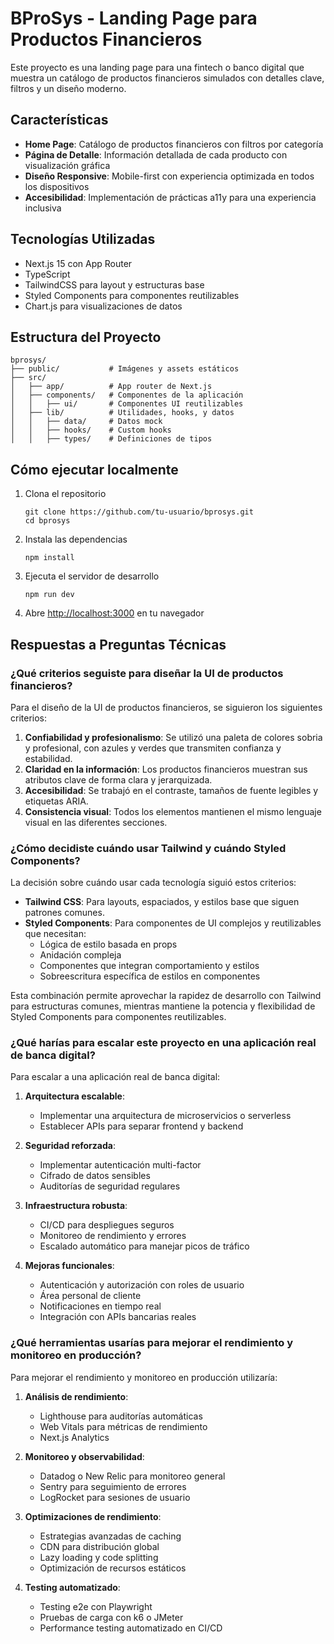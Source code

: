 # BProSys - Landing Page para Productos Financieros

Este proyecto es una landing page para una fintech o banco digital que muestra un catálogo de productos financieros simulados con detalles clave, filtros y un diseño moderno.

## Características

- **Home Page**: Catálogo de productos financieros con filtros por categoría
- **Página de Detalle**: Información detallada de cada producto con visualización gráfica
- **Diseño Responsive**: Mobile-first con experiencia optimizada en todos los dispositivos
- **Accesibilidad**: Implementación de prácticas a11y para una experiencia inclusiva

## Tecnologías Utilizadas

- Next.js 15 con App Router
- TypeScript
- TailwindCSS para layout y estructuras base
- Styled Components para componentes reutilizables
- Chart.js para visualizaciones de datos

## Estructura del Proyecto

```
bprosys/
├── public/           # Imágenes y assets estáticos
├── src/
│   ├── app/          # App router de Next.js
│   ├── components/   # Componentes de la aplicación
│   │   ├── ui/       # Componentes UI reutilizables
│   ├── lib/          # Utilidades, hooks, y datos
│   │   ├── data/     # Datos mock
│   │   ├── hooks/    # Custom hooks
│   │   ├── types/    # Definiciones de tipos
```

## Cómo ejecutar localmente

1. Clona el repositorio
   ```
   git clone https://github.com/tu-usuario/bprosys.git
   cd bprosys
   ```

2. Instala las dependencias
   ```
   npm install
   ```

3. Ejecuta el servidor de desarrollo
   ```
   npm run dev
   ```

4. Abre [http://localhost:3000](http://localhost:3000) en tu navegador

## Respuestas a Preguntas Técnicas

### ¿Qué criterios seguiste para diseñar la UI de productos financieros?

Para el diseño de la UI de productos financieros, se siguieron los siguientes criterios:

1. **Confiabilidad y profesionalismo**: Se utilizó una paleta de colores sobria y profesional, con azules y verdes que transmiten confianza y estabilidad.
2. **Claridad en la información**: Los productos financieros muestran sus atributos clave de forma clara y jerarquizada.
3. **Accesibilidad**: Se trabajó en el contraste, tamaños de fuente legibles y etiquetas ARIA.
4. **Consistencia visual**: Todos los elementos mantienen el mismo lenguaje visual en las diferentes secciones.

### ¿Cómo decidiste cuándo usar Tailwind y cuándo Styled Components?

La decisión sobre cuándo usar cada tecnología siguió estos criterios:

- **Tailwind CSS**: Para layouts, espaciados, y estilos base que siguen patrones comunes.
- **Styled Components**: Para componentes de UI complejos y reutilizables que necesitan:
  - Lógica de estilo basada en props
  - Anidación compleja
  - Componentes que integran comportamiento y estilos
  - Sobreescritura específica de estilos en componentes

Esta combinación permite aprovechar la rapidez de desarrollo con Tailwind para estructuras comunes, mientras mantiene la potencia y flexibilidad de Styled Components para componentes reutilizables.

### ¿Qué harías para escalar este proyecto en una aplicación real de banca digital?

Para escalar a una aplicación real de banca digital:

1. **Arquitectura escalable**:
   - Implementar una arquitectura de microservicios o serverless
   - Establecer APIs para separar frontend y backend

2. **Seguridad reforzada**:
   - Implementar autenticación multi-factor
   - Cifrado de datos sensibles
   - Auditorías de seguridad regulares

3. **Infraestructura robusta**:
   - CI/CD para despliegues seguros
   - Monitoreo de rendimiento y errores
   - Escalado automático para manejar picos de tráfico

4. **Mejoras funcionales**:
   - Autenticación y autorización con roles de usuario
   - Área personal de cliente
   - Notificaciones en tiempo real
   - Integración con APIs bancarias reales

### ¿Qué herramientas usarías para mejorar el rendimiento y monitoreo en producción?

Para mejorar el rendimiento y monitoreo en producción utilizaría:

1. **Análisis de rendimiento**:
   - Lighthouse para auditorías automáticas
   - Web Vitals para métricas de rendimiento
   - Next.js Analytics

2. **Monitoreo y observabilidad**:
   - Datadog o New Relic para monitoreo general
   - Sentry para seguimiento de errores
   - LogRocket para sesiones de usuario

3. **Optimizaciones de rendimiento**:
   - Estrategias avanzadas de caching
   - CDN para distribución global
   - Lazy loading y code splitting
   - Optimización de recursos estáticos

4. **Testing automatizado**:
   - Testing e2e con Playwright
   - Pruebas de carga con k6 o JMeter
   - Performance testing automatizado en CI/CD 